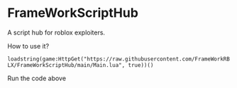
# FrameWorkScriptHub

A script hub for roblox exploiters.

How to use it?


```loadstring(game:HttpGet("https://raw.githubusercontent.com/FrameWorkRBLX/FrameWorkScriptHub/main/Main.lua", true))()```

Run the code above
